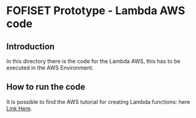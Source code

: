 # FOFISET Prototype - Lambda AWS code

## Introduction
In this directory there is the code for the Lambda AWS, this has to be executed in the AWS Environment. <br/>

## How to run the code
It is possible to find the AWS tutorial for creating Lambda functions: here [Link Here](https://aws.amazon.com/it/lambda/getting-started/). 

